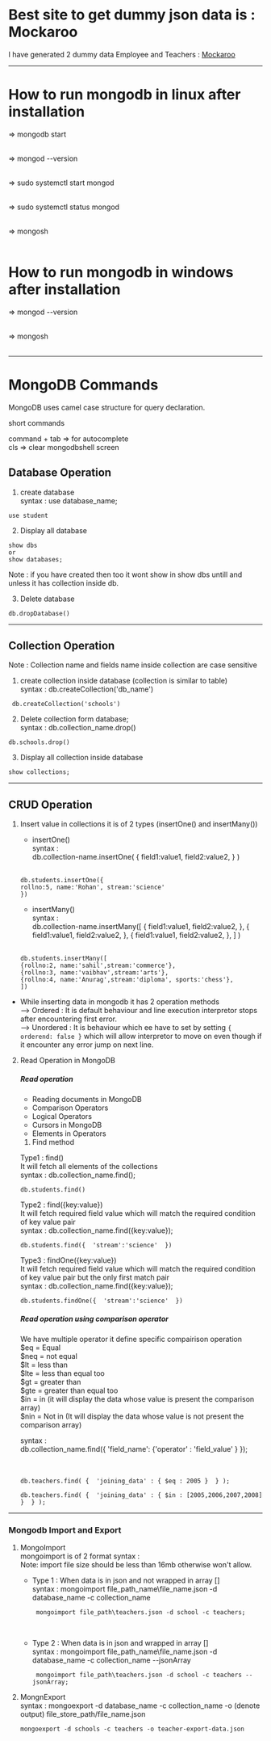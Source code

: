 # Best site to get dummy json data is : Mockaroo

I have generated 2 dummy data Employee and Teachers :
[Mockaroo](https://www.mockaroo.com/) <br>

---

# How to run mongodb in linux after installation

=> mongodb start <br> <br>

=> mongod --version <br> <br>

=> sudo systemctl start mongod <br> <br>

=> sudo systemctl status mongod <br> <br>

=> mongosh <br> <br>

# How to run mongodb in windows after installation

=> mongod --version <br> <br>

=> mongosh <br> <br>

---

# MongoDB Commands

MongoDB uses camel case structure for query declaration.

short commands

command + tab => for autocomplete <br>
cls => clear mongodbshell screen <br>

## Database Operation

1. create database <br>
   syntax : use database_name;

```
use student
```

2. Display all database

```
show dbs
or
show databases;
```

Note : if you have created then too it wont show in show dbs untill and unless it has collection inside db.

3. Delete database

```
db.dropDatabase()
```

---

## Collection Operation

Note : Collection name and fields name inside collection are case sensitive <br>

1. create collection inside database (collection is similar to table)
   <br>
   syntax : db.createCollection('db_name')

```
 db.createCollection('schools')
```

2. Delete collection form database; <br>
   syntax : db.collection_name.drop()

```
db.schools.drop()
```

3. Display all collection inside database

```
show collections;
```

---

## CRUD Operation

1.  Insert value in collections it is of 2 types (insertOne() and insertMany())<br>

    - insertOne() <br>
      syntax :<br>
      db.collection-name.insertOne(
      {
      field1:value1,
      field2:value2,
      }
      )
      <br>
      <br>

    ```
    db.students.insertOne({
    rollno:5, name:'Rohan', stream:'science'
    })
    ```

    - insertMany() <br>
      syntax :<br>
      db.collection-name.insertMany([
      {
      field1:value1,
      field2:value2,
      },
      {
      field1:value1,
      field2:value2,
      },
      {
      field1:value1,
      field2:value2,
      },
      ] )
      <br>
      <br>

    ```
    db.students.insertMany([
    {rollno:2, name:'sahil',stream:'commerce'},
    {rollno:3, name:'vaibhav',stream:'arts'},
    {rollno:4, name:'Anurag',stream:'diploma', sports:'chess'},
    ])
    ```

- While inserting data in mongodb it has 2 operation methods <br>
  --> Ordered : It is default behaviour and line execution interpretor stops after encountering first error. <br>
  --> Unordered : It is behaviour which ee have to set by setting `{ orderend: false }` which will allow interpretor to move on even though if it encounter any error jump on next line.

2. Read Operation in MongoDB <br>

   ##### Read operation

   - Reading documents in MongoDB
   - Comparison Operators
   - Logical Operators
   - Cursors in MongoDB
   - Elements in Operators

   1. Find method <br>

   Type1 : find() <br>
   It will fetch all elements of the collections <br>
   syntax : db.collection_name.find(); <br>

   ```
   db.students.find()
   ```

   Type2 : find({key:value}) <br>
   It will fetch required field value which will match the required condition of key value pair <br>
   syntax : db.collection_name.find({key:value}); <br>

   ```
   db.students.find({  'stream':'science'  })
   ```

   Type3 : findOne({key:value}) <br>
   It will fetch required field value which will match the required condition of key value pair but the only first match pair <br>
   syntax : db.collection_name.find({key:value}); <br>

   ```
   db.students.findOne({  'stream':'science'  })
   ```

   ##### Read operation using comparison operator

   We have multiple operator it define specific compairison operation <br>
   $eq = Equal <br>
   $neq = not equal <br>
   $lt = less than <br>
   $lte = less than equal too <br>
   $gt = greater than <br>
   $gte = greater than equal too <br>
   $in = in (it will display the data whose value is present the
   comparison array) <br>
   $nin = Not in (It will display the data whose value is not present the comparison array) <br>

   syntax : <br>
   db.collection_name.find({ 'field_name': {'operator' : 'field_value' } }); <br>
   <br> <br>

   ```
   db.teachers.find( {  'joining_data' : { $eq : 2005 }  } );
   ```

   ```
   db.teachers.find( {  'joining_data' : { $in : [2005,2006,2007,2008] }  } );
   ```

---

### Mongodb Import and Export

1. MongoImport <br>
   mongoimport is of 2 format syntax : <br>
   Note: import file size should be less than 16mb otherwise won't allow. <br>

   - Type 1 : When data is in json and not wrapped in array [] <br>
     syntax : mongoimport file_path_name\file_name.json -d database_name -c collection_name <br>

     ```
      mongoimport file_path\teachers.json -d school -c teachers;
     ```

     <br>

   - Type 2 : When data is in json and wrapped in array [] <br>
     syntax : mongoimport file_path_name\file_name.json -d database_name -c collection_name --jsonArray <br>

     ```
      mongoimport file_path\teachers.json -d school -c teachers --jsonArray;
     ```

2. MongnExport <br>
   syntax : mongoexport -d database_name -c collection_name -o (denote output) file_store_path/file_name.json <br>

   ```
   mongoexport -d schools -c teachers -o teacher-export-data.json
   ```
